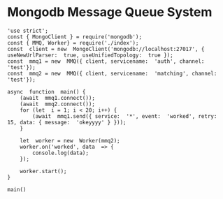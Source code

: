 # Mongodb Message Queue System

    'use strict';
	const { MongoClient } = require('mongodb');
	const { MMQ, Worker} = require('./index');
	const  client = new  MongoClient('mongodb://localhost:27017', { useNewUrlParser:  true, useUnifiedTopology:  true });
	const  mmq1 = new  MMQ({ client, servicename:  'auth', channel:  'test'});
	const  mmq2 = new  MMQ({ client, servicename:  'matching', channel:  'test'});
	
	async  function  main() {
		(await  mmq1.connect());
		(await  mmq2.connect());
		for (let  i = 1; i < 20; i++) {
			(await  mmq1.send({ service:  '*', event:  'worked', retry:  15, data: { message:  'okeyyyy' } }));
		}
		
		let  worker = new  Worker(mmq2);
		worker.on('worked', data  => {
			console.log(data);
		});
	
		worker.start();
	}
	
	main()
```